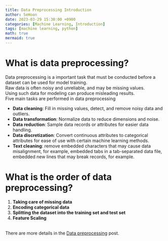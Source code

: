 ```yaml
---
title: Data Preprocessing Introduction
author: SeHoon
date: 2023-03-29 15:30:00 +0900
categories: [Machine Learning, Introduction]
tags: [machine learning, python]
math: true
mermaid: true
---
```


# What is data preprocessing?<br>

Data preprocessing is a important task that must be conducted before a dataset can be used for model training.<br>
Raw data is often noisy and unreliable, and may be missing values. <br>
Using such data for modeling can produce misleading results.<br>
Five main tasks are performed in data preprocessing<br>
+ **Data cleaning**: Fill in missing values, detect, and remove noisy data and outliers.<br>
+ **Data transformation**: Normalize data to reduce dimensions and noise.<br>
+ **Data reduction**: Sample data records or attributes for easier data handling.<br>
+ **Data discretization**: Convert continuous attributes to categorical attributes for ease of use with certain machine learning methods.<br>
+ **Text cleaning**: remove embedded characters that may cause data misalignment, for example, embedded tabs in a tab-separated data file, embedded new lines that may break records, for example.<br>

# What is the order of data preprocessing?<br>
1. **Taking care of missing data**<br>
2. **Encoding categorical data**<br>
3. **Splitting the dataset into the training set and test set**<br>
4. **Feature Scaling**<br><br>

There are more details in the [Data preprocessing](https://csh970605.github.io/posts/Data_Preprocessing/) post.<br>
<br>


